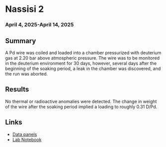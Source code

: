 # Nassisi 2
### April 4, 2025-April 14, 2025 
## Summary
A Pd wire was coiled and loaded into a chamber pressurized with deuterium gas at 2.20 bar above atmospheric pressure. The wire was to be monitored in the deuterium environment for 30 days, however, several days after the beginning of the soaking period, a leak in the chamber was discovered, and the run was aborted. 

## Results
No thermal or radioactive anomalies were detected. The change in weight of the wire after the soaking period implied a loading to roughly 0.31  D/Pd.

## Links
- [Data panels](https://nucleonics.mit.edu/data/load-panel.php?filename=completed%20arpa-e%20runs/Nassisi2)
- [Lab Notebook](https://docs.google.com/document/d/14ziw0DV_Gsin2wnXEmBCktqY61MGm6MUOBqwSg4r6JI/edit?usp=sharing)
